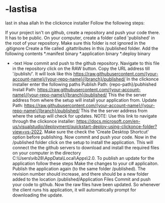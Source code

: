 # -lastisa
last in shaa allah
In the clickonce installer Follow the following steps:

If your project isn't on github, create a repository and push your code there. It has to be public.
On your computer, create a folder called 'published' in the root of your repository. Make sure this folder is not ignored in the .gitignore
Create a file called .gitattributes in this /published folder. Add the following contents
*.manifest binary
*.application binary
*.deploy binary
*  -text
How commit and push to the github repository. Navigate to this file in the repository click on the RAW button. Copy the URL address till '/publish/'. It will look like this
https://raw.githubusercontent.com/{your-account-name}/{your-repo-name}/{branch}/published/
In the clickonce installer enter the following paths
Publish Path: {repo-path}/pubhished
Install Path: https://raw.githubusercontent.com/{your-account-name}/{your-repo-name}/{branch}/published/ This the the server address from where the setup will install your application from.
Update Path: https://raw.githubusercontent.com/{your-account-name}/{your-repo-name}/{branch}/published/ This the the server address from where the setup will check for updates.
NOTE: Use this link to navigate through the clickonce installer:
https://docs.microsoft.com/en-us/visualstudio/deployment/quickstart-deploy-using-clickonce-folder?view=vs-2022.
Make sure the check the 'Create Desktop Shortcut' option before publishing. Now commit and push your code.
Now in the /published folder click on the setup to install the application. This will connect the the github servers to download and install the required files on your computer in the directory C:\Users\vib28\AppData\Local\Apps\2.0.
To publish an update for the application follow these steps
Make the changes to your c# applicaiton.
Publish the application again (to the same folder /published). The revision number should increase, and there should be a new folder added to the location /published/Application Files
Commit and push your code to github. Now the raw files have been updated. So whenever the client runs his application, it will automatically prompt for downloading the update.
